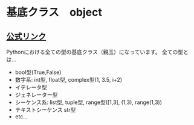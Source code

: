 # 基底クラス　object

## [公式リンク](https://docs.python.org/ja/3/library/functions.html?highlight=object#object)

Pythonにおける全ての型の基底クラス（親玉）になっています。
全ての型とは...
- bool型(True,False)
- 数字系: int型, float型, complex型(1, 3.5, i+2)
- イテレータ型
- ジェネレーター型
- シーケンス系: list型, tuple型, range型([1,3], (1,3), range(1,3))
- テキストシーケンス str型
- etc...
